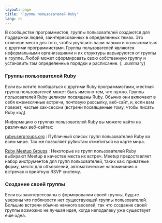 ```yaml
---
layout: page
title: "Группы пользователей Ruby"
lang: ru
---
```


В сообществе программистов, группы пользователей создаются для
поддержки людей, заинтересованных в определенных темах. Это отличное
место для того, чтобы улучшить ваши навыки и познакомиться с другими
программистами. Группы пользователей являются неформальными
организациями и их структуры варьируются от группы к группе. Любой может
сформировать свою собственную группу и установить там определенные
порядки и расписание.
{: .summary}

### Группы пользователей Ruby

Если вы хотите пообщаться с другими Ruby программистами, местная группа
пользователей может быть именно тем, что нужно. Группы пользователей
Ruby целиком посвящены Ruby. Обычно они включают в себя ежемесячные
встречи, почтовую рассылку, веб-сайт, и, если вам повезет, частые
хак-сессии (встречи посвященные тому, чтобы писать Ruby код).

Информацию о группах пользователей Ruby вы можете найти на различных
веб-сайтах:

[rubyusergroups.org][1]
: Публичный список групп пользователей Ruby во всем мире. Так же
  позволяет рубистам отметиться на карте мира.

[Ruby Meetup Groups][2]
: Некоторые из групп пользователей Ruby выбирают Meetup в качестве места их
  встреч. Meetup предоставляет набор инструментов для групп пользователей,
  таких как: приватные форму, место для объявлений, автоматические
  напоминания о встречах и приятную RSVP систему.

### Создание своей группы

Если вы заинтересованы в формировании своей группы, будьте уверены что
поблизости нет существующей группы пользователей. Большие встречи
обычно намного веселей, так что создание своей группы возможно не лучшая
идея, когда неподалеку уже существует еще одна.



[1]: http://www.rubyusergroups.org/
[2]: http://ruby.meetup.com
